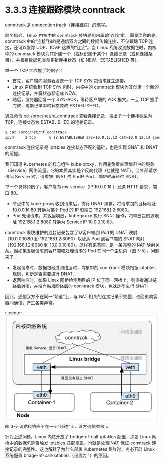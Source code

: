 # 3.3.3 连接跟踪模块 conntrack

conntrack 是 connection track（连接跟踪）的缩写。

顾名思义，Linux 内核中的 conntrack 模块是用来跟踪“连接”的。需要注意的是，conntrack 中的“连接”指的是通信双方之间的数据传输连接，不仅跟踪 TCP 连接，还可以跟踪 UDP、ICMP 这样的“连接”。当 Linux 系统收到数据包时，内核中的 conntrack 模块为其新建一个（或标识属于某个）连接记录（或称连接条目），并根据数据包类型更新连接状态（如 NEW、ESTABLISHED 等）。

举一个 TCP 三次握手的例子：
- 首先，客户端向服务器发送一个 TCP SYN 包请求建立连接。
- Linux 系统收到 TCP SYN 包时，内核中的 conntrack 模块为其创建一个新的连接记录，并将状态标记成 NEW。
- 随后，服务器回复一个 SYN-ACK，等待客户端的 ACK 报文。一旦 TCP 握手完成，连接记录中的状态变成 ESTABLISHED。

通过命令 cat /proc/net/nf_conntrack 查看连接记录，输出了一个连接类型为 TCP，连接状态为 ESTABLISHED 的连接记录。

```bash
$ cat /proc/net/nf_conntrack
ipv4     2 tcp      6 88 ESTABLISHED src=10.0.12.12 dst=10.0.12.14 sport=48318 dport=27017 src=10.0.12.14 dst=10.0.12.12 sport=27017 dport=48318 [ASSURED] mark=0 zone=0 use=2
```

conntrack 连接记录是 iptables 连接状态匹配的基础，也是实现 SNAT 和 DNAT 的前提。

我们知道 Kubernetes 的核心组件 kube-proxy，作用是负责处理集群中的服务（Service）网络流量。它的本质其实是个反向代理（也就是 NAT）。当外部请求访问 Service 时，请求被 DNAT 成 PodIP:Port，响应时再经过 SNAT。

举一个具体的例子，客户端向 my-service（IP 10.0.0.10 ）发送 HTTP 请求，端口 80。

- 节点中的 kube-proxy 收到请求后，执行 DNAT 操作，将请求包的目标地址 10.0.0.10:80 转换为某个 Pod 的 IP 和端口 192.168.1.2:8080。
- Pod 处理请求，并返回响应，kube-proxy 执行 SNAT 操作，将响应包的源地址 192.168.1.2:8080 转换为 Service IP 10.0.0.10:80。

conntrack 模块维护的连接记录包含了从客户端到 Pod 的 DNAT 映射（10.0.0.10:80 到 192.168.1.2:8080）以及从 Pod 到客户端的 SNAT 映射（192.168.1.2:8080 到 10.0.0.10:80）。这样有来有回，是一条完整的 NAT 映射关系。但如果发起请求的客户端和处理请求的 Pod 在同一个主机内（图 3-5），问题来了：
- 发起请求时，数据包经过网络层时，内核中的 conntrack 模块根据 iptables 规则，判断是否需要进行 DNAT；
- 返回响应时，如果 Linux 网桥检测到目的 IP 位于同一网桥上，则直接通过链路层转发，并没有触发网络层的 conntrack 模块，也就是不进行 SNAT。

因此，通信双方不在同一“频道”上，与 NAT 相关的连接记录不完整，进而影响容器间通信，产生各类异常。

:::center
  ![](../assets/bridge-call-iptables.svg)<br/>
  图 3-5 请求和响应不在一个“频道”上，双方通信失败
:::

针对上述问题，Linux 内核开放了 bridge-nf-call-iptables 配置，决定 Linux 网桥中的数据包是否触发 iptables 匹配规则。也就是处理 NAT 保证 conntrack 连接记录的完整性。这也解释了为什么部署 Kubernetes 集群时，务必开启 Linux 系统配置 bridge-nf-call-iptables（设置为 1）的原因。

